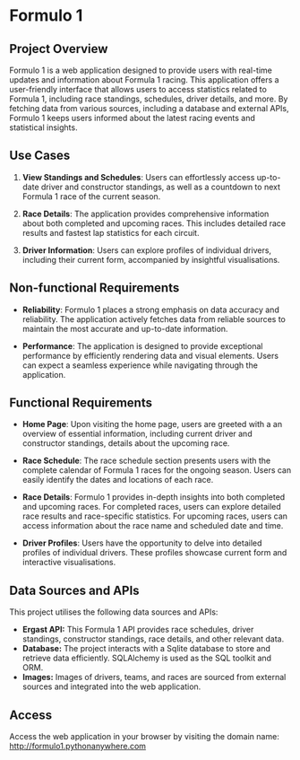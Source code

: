# Formulo 1

## Project Overview

Formulo 1 is a web application designed to provide users with real-time updates and information about Formula 1 racing. This application offers a user-friendly interface that allows users to access statistics related to Formula 1, including race standings, schedules, driver details, and more. By fetching data from various sources, including a database and external APIs, Formulo 1 keeps users informed about the latest racing events and statistical insights.

## Use Cases
1. **View Standings and Schedules**: Users can effortlessly access up-to-date driver and constructor standings, as well as a countdown to next Formula 1 race of the current season.

2. **Race Details**: The application provides comprehensive information about both completed and upcoming races. This includes detailed race results and fastest lap statistics for each circuit.

3. **Driver Information**: Users can explore profiles of individual drivers, including their current form, accompanied by insightful visualisations.

## Non-functional Requirements

- **Reliability**: Formulo 1 places a strong emphasis on data accuracy and reliability. The application actively fetches data from reliable sources to maintain the most accurate and up-to-date information.

- **Performance**: The application is designed to provide exceptional performance by efficiently rendering data and visual elements. Users can expect a seamless experience while navigating through the application.

## Functional Requirements

- **Home Page**: Upon visiting the home page, users are greeted with a an overview of essential information, including current driver and constructor standings, details about the upcoming race.

- **Race Schedule**: The race schedule section presents users with the complete calendar of Formula 1 races for the ongoing season. Users can easily identify the dates and locations of each race.

- **Race Details**: Formulo 1 provides in-depth insights into both completed and upcoming races. For completed races, users can explore detailed race results and race-specific statistics. For upcoming races, users can access information about the race name and scheduled date and time.

- **Driver Profiles**: Users have the opportunity to delve into detailed profiles of individual drivers. These profiles showcase current form and interactive visualisations.

## Data Sources and APIs

This project utilises the following data sources and APIs:

- **Ergast API:** This Formula 1 API provides race schedules, driver standings, constructor standings, race details, and other relevant data.
- **Database:** The project interacts with a Sqlite database to store and retrieve data efficiently. SQLAlchemy is used as the SQL toolkit and ORM.
- **Images:** Images of drivers, teams, and races are sourced from external sources and integrated into the web application.


## Access

Access the web application in your browser by visiting the domain name: http://formulo1.pythonanywhere.com
